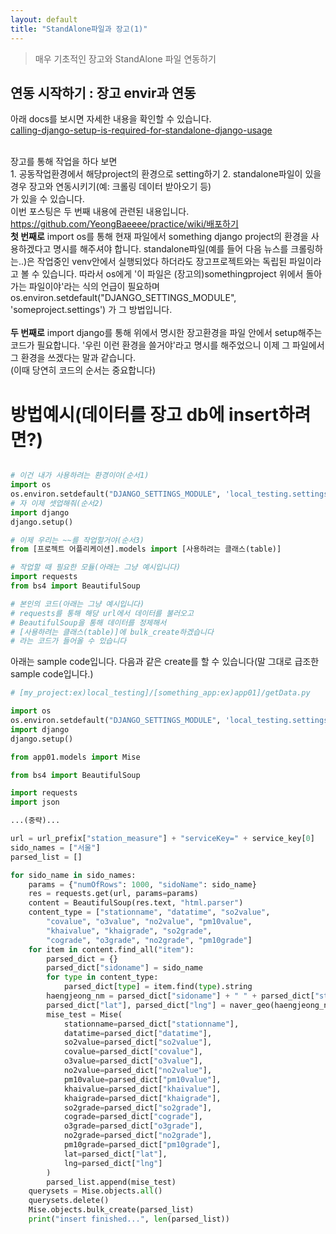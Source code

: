 ```yaml
---
layout: default
title: "StandAlone파일과 장고(1)"
---
```


> 매우 기초적인 장고와 StandAlone 파일 연동하기

## 연동 시작하기 : 장고 envir과 연동

아래 docs를 보시면 자세한 내용을 확인할 수 있습니다.<br/>
<a href="https://docs.djangoproject.com/en/2.1/topics/settings/#calling-django-setup-is-required-for-standalone-django-usage">calling-django-setup-is-required-for-standalone-django-usage</a><br/>

<br/>
장고를 통해 작업을 하다 보면 
<br/>
1. 공동작업환경에서 해당project의 환경으로 setting하기
2. standalone파일이 있을 경우 장고와 연동시키기(예: 크롤링 데이터 받아오기 등)
<br/>
가 있을 수 있습니다.
<br/>
이번 포스팅은 두 번째 내용에 관련된 내용입니다.

<a href="https://github.com/YeongBaeeee/practice/wiki/%EB%B0%B0%ED%8F%AC%ED%95%98%EA%B8%B0">
https://github.com/YeongBaeeee/practice/wiki/배포하기</a>

<br/>
<b>첫 번째로</b> import os를 통해 현재 파일에서 something django project의 환경을 사용하겠다고 명시를 해주셔야 합니다. standalone파일(예를 들어 다음 뉴스를 크롤링하는..)은 작업중인 venv안에서 실행되었다 하더라도 장고프로젝트와는 독립된 파일이라고 볼 수 있습니다. 따라서 os에게 '이 파일은 (장고의)somethingproject 위에서 돌아가는 파일이야'라는 식의 언급이 필요하며 os.environ.setdefault("DJANGO_SETTINGS_MODULE", 'someproject.settings') 가 그 방법입니다.
<br/>
<br/>
<b>두 번째로</b> import django를 통해 위에서 명시한 장고환경을 파일 안에서 setup해주는 코드가 필요합니다. '우린 이런 환경을 쓸거야'라고 명시를 해주었으니 이제 그 파일에서 그 환경을 쓰겠다는 말과 같습니다.
<br/>
(이때 당연히 코드의 순서는 중요합니다)

# 방법예시(데이터를 장고 db에 insert하려면?)

```python

# 이건 내가 사용하려는 환경이야(순서1)
import os
os.environ.setdefault("DJANGO_SETTINGS_MODULE", 'local_testing.settings')
# 자 이제 셋업해줘(순서2)
import django
django.setup()

# 이제 우리는 ~~를 작업할거야(순서3)
from [프로젝트 어플리케이션].models import [사용하려는 클래스(table)]

# 작업할 때 필요한 모듈(아래는 그냥 예시입니다)
import requests
from bs4 import BeautifulSoup

# 본인의 코드(아래는 그냥 예시입니다)
# requests를 통해 해당 url에서 데이터를 불러오고
# BeautifulSoup을 통해 데이터를 정제해서
# [사용하려는 클래스(table)]에 bulk_create하겠습니다
# 라는 코드가 들어올 수 있습니다
```

아래는 sample code입니다. 다음과 같은 create를 할 수 있습니다(말 그대로 급조한 sample code입니다.)

```python
# [my_project:ex)local_testing]/[something_app:ex)app01]/getData.py

import os
os.environ.setdefault("DJANGO_SETTINGS_MODULE", 'local_testing.settings')
import django
django.setup()

from app01.models import Mise

from bs4 import BeautifulSoup

import requests
import json

...(중략)...

url = url_prefix["station_measure"] + "serviceKey=" + service_key[0]
sido_names = ["서울"]
parsed_list = []

for sido_name in sido_names:
    params = {"numOfRows": 1000, "sidoName": sido_name}
    res = requests.get(url, params=params)
    content = BeautifulSoup(res.text, "html.parser")
    content_type = ["stationname", "datatime", "so2value",
        "covalue", "o3value", "no2value", "pm10value",
        "khaivalue", "khaigrade", "so2grade",
        "cograde", "o3grade", "no2grade", "pm10grade"]
    for item in content.find_all("item"):
        parsed_dict = {}
        parsed_dict["sidoname"] = sido_name
        for type in content_type:
            parsed_dict[type] = item.find(type).string
        haengjeong_nm = parsed_dict["sidoname"] + " " + parsed_dict["stationname"]
        parsed_dict["lat"], parsed_dict["lng"] = naver_geo(haengjeong_nm)
        mise_test = Mise(
            stationname=parsed_dict["stationname"],
            datatime=parsed_dict["datatime"],
            so2value=parsed_dict["so2value"],
            covalue=parsed_dict["covalue"],
            o3value=parsed_dict["o3value"],
            no2value=parsed_dict["no2value"],
            pm10value=parsed_dict["pm10value"],
            khaivalue=parsed_dict["khaivalue"],
            khaigrade=parsed_dict["khaigrade"],
            so2grade=parsed_dict["so2grade"],
            cograde=parsed_dict["cograde"],
            o3grade=parsed_dict["o3grade"],
            no2grade=parsed_dict["no2grade"],
            pm10grade=parsed_dict["pm10grade"],
            lat=parsed_dict["lat"],
            lng=parsed_dict["lng"]
        )
        parsed_list.append(mise_test)
    querysets = Mise.objects.all()
    querysets.delete()
    Mise.objects.bulk_create(parsed_list)
    print("insert finished...", len(parsed_list))

```


